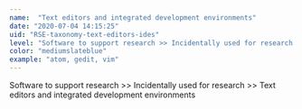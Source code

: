 ```yaml
---
name:  "Text editors and integrated development environments"
date: "2020-07-04 14:15:25"
uid: "RSE-taxonomy-text-editors-ides"
level: "Software to support research >> Incidentally used for research >> Text editors and integrated development environments"
color: "mediumslateblue"
example: "atom, gedit, vim" 
---
```


Software to support research >> Incidentally used for research >> Text editors and integrated development environments